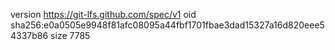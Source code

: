 version https://git-lfs.github.com/spec/v1
oid sha256:e0a0505e9948f81afc08095a44fbf1701fbae3dad15327a16d820eee54337b86
size 7785
